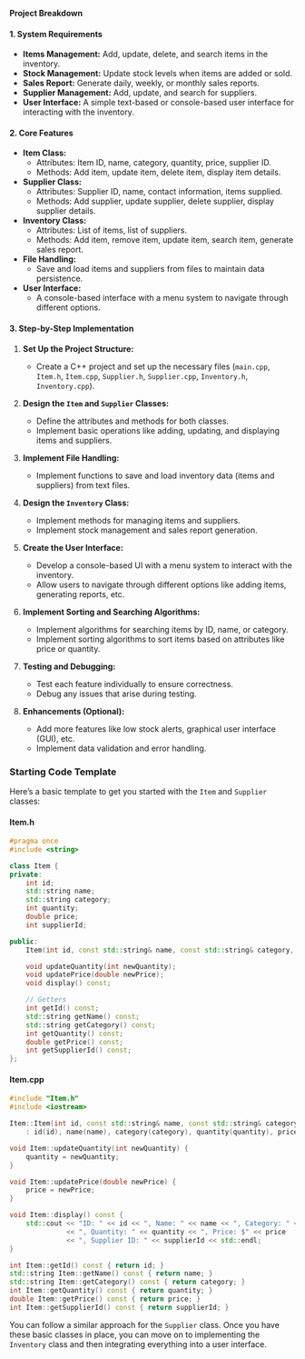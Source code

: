  **Project Breakdown**

#### 1. **System Requirements**
   - **Items Management:** Add, update, delete, and search items in the inventory.
   - **Stock Management:** Update stock levels when items are added or sold.
   - **Sales Report:** Generate daily, weekly, or monthly sales reports.
   - **Supplier Management:** Add, update, and search for suppliers.
   - **User Interface:** A simple text-based or console-based user interface for interacting with the inventory.

#### 2. **Core Features**
   - **Item Class:**
     - Attributes: Item ID, name, category, quantity, price, supplier ID.
     - Methods: Add item, update item, delete item, display item details.
   - **Supplier Class:**
     - Attributes: Supplier ID, name, contact information, items supplied.
     - Methods: Add supplier, update supplier, delete supplier, display supplier details.
   - **Inventory Class:**
     - Attributes: List of items, list of suppliers.
     - Methods: Add item, remove item, update item, search item, generate sales report.
   - **File Handling:**
     - Save and load items and suppliers from files to maintain data persistence.
   - **User Interface:**
     - A console-based interface with a menu system to navigate through different options.

#### 3. **Step-by-Step Implementation**

1. **Set Up the Project Structure:**
   - Create a C++ project and set up the necessary files (`main.cpp`, `Item.h`, `Item.cpp`, `Supplier.h`, `Supplier.cpp`, `Inventory.h`, `Inventory.cpp`).

2. **Design the `Item` and `Supplier` Classes:**
   - Define the attributes and methods for both classes.
   - Implement basic operations like adding, updating, and displaying items and suppliers.

3. **Implement File Handling:**
   - Implement functions to save and load inventory data (items and suppliers) from text files.

4. **Design the `Inventory` Class:**
   - Implement methods for managing items and suppliers.
   - Implement stock management and sales report generation.

5. **Create the User Interface:**
   - Develop a console-based UI with a menu system to interact with the inventory.
   - Allow users to navigate through different options like adding items, generating reports, etc.

6. **Implement Sorting and Searching Algorithms:**
   - Implement algorithms for searching items by ID, name, or category.
   - Implement sorting algorithms to sort items based on attributes like price or quantity.

7. **Testing and Debugging:**
   - Test each feature individually to ensure correctness.
   - Debug any issues that arise during testing.

8. **Enhancements (Optional):**
   - Add more features like low stock alerts, graphical user interface (GUI), etc.
   - Implement data validation and error handling.

### **Starting Code Template**

Here’s a basic template to get you started with the `Item` and `Supplier` classes:

#### **Item.h**
```cpp
#pragma once
#include <string>

class Item {
private:
    int id;
    std::string name;
    std::string category;
    int quantity;
    double price;
    int supplierId;

public:
    Item(int id, const std::string& name, const std::string& category, int quantity, double price, int supplierId);

    void updateQuantity(int newQuantity);
    void updatePrice(double newPrice);
    void display() const;

    // Getters
    int getId() const;
    std::string getName() const;
    std::string getCategory() const;
    int getQuantity() const;
    double getPrice() const;
    int getSupplierId() const;
};
```

#### **Item.cpp**
```cpp
#include "Item.h"
#include <iostream>

Item::Item(int id, const std::string& name, const std::string& category, int quantity, double price, int supplierId)
    : id(id), name(name), category(category), quantity(quantity), price(price), supplierId(supplierId) {}

void Item::updateQuantity(int newQuantity) {
    quantity = newQuantity;
}

void Item::updatePrice(double newPrice) {
    price = newPrice;
}

void Item::display() const {
    std::cout << "ID: " << id << ", Name: " << name << ", Category: " << category 
              << ", Quantity: " << quantity << ", Price: $" << price 
              << ", Supplier ID: " << supplierId << std::endl;
}

int Item::getId() const { return id; }
std::string Item::getName() const { return name; }
std::string Item::getCategory() const { return category; }
int Item::getQuantity() const { return quantity; }
double Item::getPrice() const { return price; }
int Item::getSupplierId() const { return supplierId; }
```

You can follow a similar approach for the `Supplier` class. Once you have these basic classes in place, you can move on to implementing the `Inventory` class and then integrating everything into a user interface.
